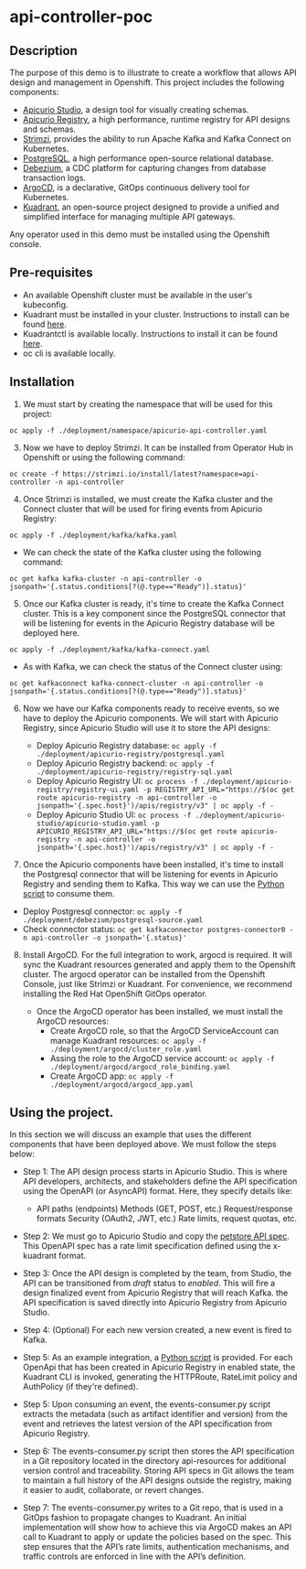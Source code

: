 # api-controller-poc

## Description

The purpose of this demo is to illustrate to create a workflow that allows API design and management in Openshift.
This project includes the following components:

* [Apicurio Studio](https://github.com/apicurio/apicurio-studio), a design tool for visually creating schemas.
* [Apicurio Registry](https://github.com/apicurio/apicurio-registry), a high performance, runtime registry for API designs and schemas.
* [Strimzi](https://github.com/strimzi), provides the ability to run Apache Kafka and Kafka Connect on Kubernetes.
* [PostgreSQL](https://github.com/postgres/postgres), a high performance open-source relational database.
* [Debezium](https://github.com/debezium/debezium/), a CDC platform for capturing changes from database transaction logs.
* [ArgoCD](https://github.com/argoproj/argo-cd), is a declarative, GitOps continuous delivery tool for Kubernetes.
* [Kuadrant](https://github.com/Kuadrant), an open-source project designed to provide a unified and simplified interface for managing multiple API gateways.

Any operator used in this demo must be installed using the Openshift console.

## Pre-requisites

* An available Openshift cluster must be available in the user's kubeconfig.
* Kuadrant must be installed in your cluster. Instructions to install can be found [here](https://docs.kuadrant.io/0.11.0/kuadrant-operator/doc/install/install-openshift/).
* Kuadrantctl is available locally. Instructions to install it can be found [here](https://github.com/Kuadrant/kuadrantctl?tab=readme-ov-file#installing-pre-compiled-binaries).
* oc cli is available locally.


## Installation

1. We must start by creating the namespace that will be used for this project:

  `oc apply -f ./deployment/namespace/apicurio-api-controller.yaml`

3. Now we have to deploy Strimzi. It can be installed from Operator Hub in Openshift or using the following command:

`oc create -f https://strimzi.io/install/latest?namespace=api-controller -n api-controller`

4. Once Strimzi is installed, we must create the Kafka cluster and the Connect cluster that will be used for firing events from Apicurio Registry:

`oc apply -f ./deployment/kafka/kafka.yaml`

  * We can check the state of the Kafka cluster using the following command:

`oc get kafka kafka-cluster -n api-controller -o jsonpath='{.status.conditions[?(@.type=="Ready")].status}'`

5. Once our Kafka cluster is ready, it's time to create the Kafka Connect cluster. This is a key component since the PostgreSQL connector that will be listening for events in the Apicurio Registry database will be deployed here.

`oc apply -f ./deployment/kafka/kafka-connect.yaml`

  * As with Kafka, we can check the status of the Connect cluster using:

`oc get kafkaconnect kafka-connect-cluster -n api-controller -o jsonpath='{.status.conditions[?(@.type=="Ready")].status}'`

6. Now we have our Kafka components ready to receive events, so we have to deploy the Apicurio components. We will start with Apicurio Registry, since Apicurio Studio will use it to store the API designs:

   * Deploy Apicurio Registry database: `oc apply -f ./deployment/apicurio-registry/postgresql.yaml`
   * Deploy Apicurio Registry backend: `oc apply -f ./deployment/apicurio-registry/registry-sql.yaml`
   * Deploy Apicurio Registry UI: `oc process -f ./deployment/apicurio-registry/registry-ui.yaml -p REGISTRY_API_URL="https://$(oc get route apicurio-registry -n api-controller -o jsonpath='{.spec.host}')/apis/registry/v3" | oc apply -f -`
   * Deploy Apicurio Studio UI: `oc process -f ./deployment/apicurio-studio/apicurio-studio.yaml -p APICURIO_REGISTRY_API_URL="https://$(oc get route apicurio-registry -n api-controller -o jsonpath='{.spec.host}')/apis/registry/v3" | oc apply -f -`

7. Once the Apicurio components have been installed, it's time to install the Postgresql connector that will be listening for events in Apicurio Registry and sending them to Kafka. This way we can use the [Python script](./scripts/events-consumer.py) to consume them.

  * Deploy Postgresql connector: `oc apply -f ./deployment/debezium/postgresql-source.yaml`
  * Check connector status: `oc get kafkaconnector postgres-connector0 -n api-controller -o jsonpath='{.status}'`

8. Install ArgoCD. For the full integration to work, argocd is required. It will sync the Kuadrant resources generated and apply them to the Openshift cluster. The argocd operator can be installed from the Openshift Console, just like Strimzi or Kuadrant. For convenience, we recommend installing the Red Hat OpenShift GitOps operator.

   * Once the ArgoCD operator has been installed, we must install the ArgoCD resources:
     * Create ArgoCD role, so that the ArgoCD ServiceAccount can manage Kuadrant resources:  `oc apply -f ./deployment/argocd/cluster_role.yaml`
     * Assing the role to the ArgoCD service account: `oc apply -f ./deployment/argocd/argocd_role_binding.yaml`
     * Create ArgoCD app: `oc apply -f ./deployment/argocd/argocd_app.yaml`


## Using the project.

In this section we will discuss an example that uses the different components that have been deployed above. We must follow the steps below:

* Step 1: The API design process starts in Apicurio Studio. This is where API developers, architects, and stakeholders define the API specification using the OpenAPI (or AsyncAPI) format. Here, they specify details like:
  * API paths (endpoints)
Methods (GET, POST, etc.)
Request/response formats
Security (OAuth2, JWT, etc.)
Rate limits, request quotas, etc.

* Step 2: We must go to Apicurio Studio and copy the [petstore API spec](./deployment/petstore/petstore-with-rate-limit.yaml). This OpenAPI spec has a rate limit specification defined using the x-kuadrant format.

* Step 3: Once the API design is completed by the team, from Studio, the API can be transitioned from _draft_ status to _enabled_. This will fire a design finalized event from Apicurio Registry that will reach Kafka.  the API specification is saved directly into Apicurio Registry from Apicurio Studio.

* Step 4: (Optional) For each new version created, a new event is fired to Kafka.

* Step 5: As an example integration, a [Python script](./scripts/events-consumer.py) is provided. For each OpenApi that has been created in Apicurio Registry in enabled state, the Kuadrant CLI is invoked, generating the HTTPRoute, RateLimit policy and AuthPolicy (if they're defined). 

* Step 5: Upon consuming an event, the events-consumer.py script extracts the metadata (such as artifact identifier and version) from the event and retrieves the latest version of the API specification from Apicurio Registry.

* Step 6: The events-consumer.py script then stores the API specification in a Git repository located in the directory api-resources for additional version control and traceability. Storing API specs in Git allows the team to maintain a full history of the API designs outside the registry, making it easier to audit, collaborate, or revert changes.

* Step 7: The events-consumer.py writes to a Git repo, that is used in a GitOps fashion to propagate changes to Kuadrant. An initial implementation will show how to achieve this via ArgoCD makes an API call to Kuadrant to apply or update the policies based on the spec. This step ensures that the API’s rate limits, authentication mechanisms, and traffic controls are enforced in line with the API’s definition.